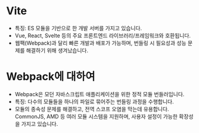 # Vite
* 특징: ES 모듈을 기반으로 한 개발 서버를 가지고 있습니다. 
* Vue, React, Svelte 등의 주요 프론트엔드 라이브러리/프레임워크와 호환됩니다. 
* 웹팩(Webpack)과 달리 빠른 개발과 배포가 가능하며, 번들링 시 필요성과 성능 문제를 해결하기 위해 생겨났습니다.

# Webpack에 대하여
* Webpack은 모던 자바스크립트 애플리케이션을 위한 정적 모듈 번들러입니다.
* 특징: 다수의 모듈들을 하나의 파일로 묶어주는 번들링 과정을 수행합니다. 
* 모듈의 종속성 문제를 해결하고, 전역 스코프 오염을 막는데 유용합니다. CommonJS, AMD 등 여러 모듈 시스템을 지원하며, 사용자 설정이 가능한 확장성을 가지고 있습니다.

